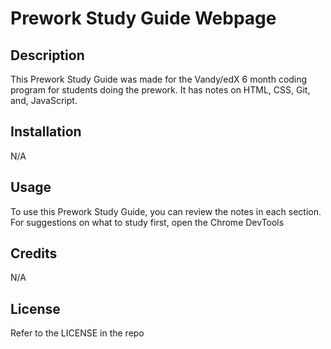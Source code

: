 # Prework Study Guide Webpage

## Description

This Prework Study Guide was made for the Vandy/edX 6 month coding program for students doing the prework. It has notes on HTML, CSS, Git, and, JavaScript.

## Installation

N/A

## Usage

To use this Prework Study Guide, you can review the notes in each section. For suggestions on what to study first, open the Chrome DevTools

## Credits

N/A

## License

Refer to the LICENSE in the repo